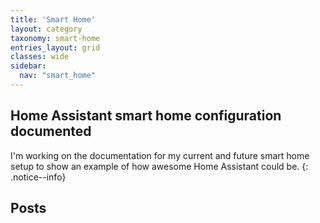 ```yaml
---
title: 'Smart Home'
layout: category
taxonomy: smart-home
entries_layout: grid
classes: wide
sidebar:
  nav: "smart_home"
---
```

## Home Assistant smart home configuration documented

I'm working on the documentation for my current and future smart home setup to show an example of how awesome Home Assistant could be.
{: .notice--info}

## Posts
